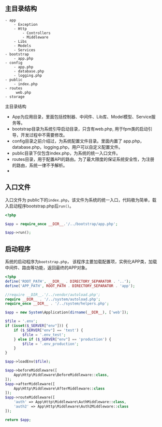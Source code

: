 ## 主目录结构
```
- app
    - Exception
    - Http
		- Controllers
		- Middleware
	- Libs
	- Models
	- Services
- bootstrap
	- app.php
- config
	- app.php
	- database.php
	- logging.php
- public
	- index.php
- routes
	 web.php
- storage

```


主目录结构
- App为应用目录，里面包括控制器、中间件、Lib库、Model模型、Service服务等。
- bootstrap目录为系统引导启动目录，只含有web.php, 用于fpm类的启动引导，开发过程中不需要修改。
- config目录之前介绍过，为系统配置文件目录。里面内置了 app.php，database.php，logging.php，用户可以自定义配置文件。
- public目录下仅包含index.php，为系统的统一入口文件。
- routes目录，用于配置API的路由。为了最大限度的保证系统安全性，为注册的路由，系统一律不予解析。
- 

## 入口文件
入口文件为 public下的`index.php`，该文件为系统的统一入口，代码极为简单，载入启动程序bootstrap.php后`run()`。
```php
<?php

$app = require_once __DIR__.'/../bootstrap/app.php';

$app->run();

```

## 启动程序
系统的启动程序为`bootstrap.php`， 该程序主要加载配置项，实例化APP类，加载中间件、路由等功能，返回最终的APP对象。

```php
<?php
define('ROOT_PATH', __DIR__ . DIRECTORY_SEPARATOR . '..');
define('APP_PATH', ROOT_PATH . DIRECTORY_SEPARATOR . 'app');

//require __DIR__.'/../vendor/autoload.php';
require __DIR__ . '/../system/autoload.php';
require_once __DIR__ . '/../system/helpers.php';

$app = new System\Application(dirname(__DIR__), ['web']);

$file = '.env';
if (isset($_SERVER["env"])) {
    if ($_SERVER["env"] == 'test') {
        $file = '.env_test';
    } else if ($_SERVER["env"] == 'production') {
        $file = '.env_production';
    }
}

$app->loadEnv($file);

$app->beforeMiddleware([
    App\Http\Middleware\BeforeMiddleware::class,
]);
$app->afterMiddleware([
    App\Http\Middleware\AfterMiddleware::class
]);
$app->routeMiddleware([
    'auth' => App\Http\Middleware\AuthMiddleware::class,
    'auth2' => App\Http\Middleware\Auth2Middleware::class
]);

return $app;


```

